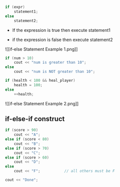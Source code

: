 ```cpp
if (expr)
	statement1;
else
	statement2;
```

- If the expression is true then execute statement1

- if the expression is false then execute statement2

![[if-else Statement Example 1.png]]
```cpp
if (num > 10)
	cout << "num is greater than 10";
else
	cout << "num is NOT greater than 10";

if (health < 100 && heal_player)
	health = 100;
else
	++health;
```

![[if-else Statement Example 2.png]]
## if-else-if construct

```cpp
if (score > 90)
	cout << "A";
else if (score < 80)
	cout << "B";
else if (score > 70)
	cout << "C";
else if (score > 60)
	cout << "D";
else
	cout << "F";           // all others must be F

cout << "Done";
```

